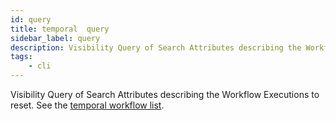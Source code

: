 ```yaml
---
id: query
title: temporal  query
sidebar_label: query
description: Visibility Query of Search Attributes describing the Workflow Executions to reset.
tags:
    - cli
---
```


Visibility Query of Search Attributes describing the Workflow Executions to reset.
See the [temporal workflow list](/cli/workflow/list).
